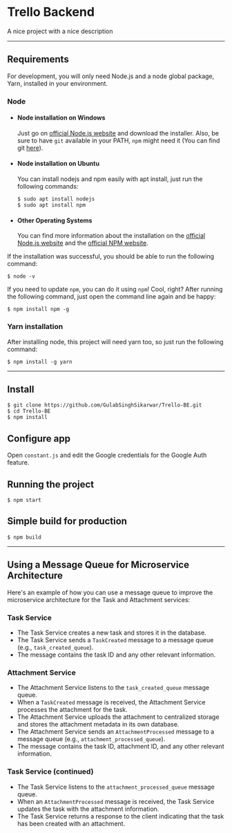 # Trello Backend 

A nice project with a nice description

---

## Requirements

For development, you will only need Node.js and a node global package, Yarn, installed in your environment.

### Node

- #### Node installation on Windows

  Just go on [official Node.js website](https://nodejs.org/) and download the installer.
  Also, be sure to have `git` available in your PATH, `npm` might need it (You can find git [here](https://git-scm.com/)).

- #### Node installation on Ubuntu

  You can install nodejs and npm easily with apt install, just run the following commands:

      $ sudo apt install nodejs
      $ sudo apt install npm

- #### Other Operating Systems

  You can find more information about the installation on the [official Node.js website](https://nodejs.org/) and the [official NPM website](https://npmjs.org/).

If the installation was successful, you should be able to run the following command:

    $ node -v

If you need to update `npm`, you can do it using `npm`! Cool, right? After running the following command, just open the command line again and be happy:

    $ npm install npm -g

### Yarn installation

After installing node, this project will need yarn too, so just run the following command:

    $ npm install -g yarn

---

## Install

    $ git clone https://github.com/GulabSinghSikarwar/Trello-BE.git
    $ cd Trello-BE
    $ npm install

## Configure app

Open `constant.js` and edit the Google credentials for the Google Auth feature.

## Running the project

    $ npm start

## Simple build for production

    $ npm build

---

## Using a Message Queue for Microservice Architecture

Here's an example of how you can use a message queue to improve the microservice architecture for the Task and Attachment services:

### Task Service

- The Task Service creates a new task and stores it in the database.
- The Task Service sends a `TaskCreated` message to a message queue (e.g., `task_created_queue`).
- The message contains the task ID and any other relevant information.

### Attachment Service

- The Attachment Service listens to the `task_created_queue` message queue.
- When a `TaskCreated` message is received, the Attachment Service processes the attachment for the task.
- The Attachment Service uploads the attachment to centralized storage and stores the attachment metadata in its own database.
- The Attachment Service sends an `AttachmentProcessed` message to a message queue (e.g., `attachment_processed_queue`).
- The message contains the task ID, attachment ID, and any other relevant information.

### Task Service (continued)

- The Task Service listens to the `attachment_processed_queue` message queue.
- When an `AttachmentProcessed` message is received, the Task Service updates the task with the attachment information.
- The Task Service returns a response to the client indicating that the task has been created with an attachment.

